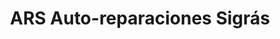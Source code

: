 ---
title: "ARS Auto-reparaciones Sigrás"
url: /cambre/ars-auto-reparaciones-sigras/
shop: reparación de automóviles
---